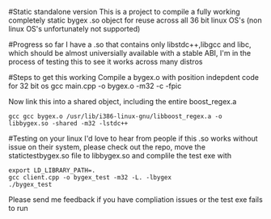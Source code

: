 #Static standalone version
This is a project to compile a fully working completely static bygex .so object for reuse across all 36 bit linux OS's (non linux OS's unfortunately not supported)

#Progress so far
I have a .so that contains only libstdc++,libgcc and libc, which should be almost universially available with a stable ABI, I'm in the process of testing this to see it works across many distros

#Steps to get this working
Compile a bygex.o with position indepdent code for 32 bit os
    gcc main.cpp -o bygex.o -m32 -c -fpic

Now link this into a shared object, including the entire boost_regex.a

    gcc gcc bygex.o /usr/lib/i386-linux-gnu/libboost_regex.a -o libbygex.so -shared -m32 -lstdc++

#Testing on your linux
I'd love to hear from people if this .so works without issue on their system, please check out the repo, move the statictestbygex.so file to libbygex.so and complile the test exe with
    
    export LD_LIBRARY_PATH=.
    gcc client.cpp -o bygex_test -m32 -L. -lbygex
    ./bygex_test

Please send me feedback if you have compliation issues or the test exe fails to run


